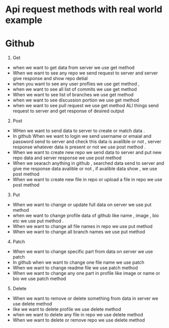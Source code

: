 # Api request methods with real world example 
# Github
1. Get 
* when we want to get data from server we use get method 
* When we want to see any repo we send request to server and server give response and show repo detial 
* when  you want to see any user proflies we use get method , 
* when we want to see all list of commits we use get method 
* When we want to see list of branches  we use get method
* when we want to see discussion portion we use get method
* when we want to see pull request we use get method
ALl things send request to server and get response of desired output

2. Post 
* WHen we want to send data to server to create or match data .
* In github When we want to login we send username or emaial and password send to server and check this data is avalilble or not , server response whatever data is present or not we use post method .
* When we want to create new repo we send data to server and put new repo data and server response we use post method
* When we searach anything in github , searched data send to server and give me response data avalible or not , if avalible data show , we use post method
* When we want to create new file in repo or upload a file in repo we use post method
3. Put 
* When we want to change  or update full data on server we use put method
* when we want to change profile data of github like name , image , bio etc we use put method . 
* When we want to change all file names in repo we use put method
* When we want to change all branch names we use put method

4. Patch
* When we want to change specific part from data on server we use patch 
* In github when we want to change one file name we use patch 
* When we want to change readme file we use patch method
* When we want to change any one part in profile like image or name or bio we use patch method
5. Delete
* When we want to remove or delete something from data in server we use delete method
* like we want to delete profile we use delete method
* when we want to delete any file in repo we use delete method
* When we want to delete or remove repo  we use delete method

